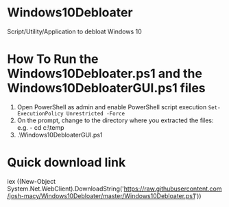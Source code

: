 # Windows10Debloater
Script/Utility/Application to debloat Windows 10

# How To Run the Windows10Debloater.ps1 and the Windows10DebloaterGUI.ps1 files

1) Open PowerShell as admin and enable PowerShell script execution
<code>Set-ExecutionPolicy Unrestricted -Force</code>
2) On the prompt, change to the directory where you extracted the files:
  e.g. - cd c:\temp
3) .\Windows10DebloaterGUI.ps1

# Quick download link

iex ((New-Object System.Net.WebClient).DownloadString('https://raw.githubusercontent.com/josh-macy/Windows10Debloater/master/Windows10Debloater.ps1'))